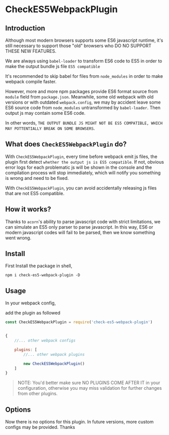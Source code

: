 # CheckES5WebpackPlugin

## Introduction

Although most modern browsers supports some ES6 javascript runtime, it's still necessary to support those "old" browsers who DO NO SUPPORT THESE NEW FEATURES.

We are always using `babel-loader` to transform ES6 code to ES5 in order to make the output bundle js file `ES5 compatible`

It's recommended to skip babel for files from `node_modules` in order to make webpack compile faster.

However, more and more npm packages provide ES6 format source from `module` field from `package.json`. Meanwhile, some old webpack with old versions or with outdated `webpack.config`, we may by accident leave some ES6 source code from `node_modules` untransformed by `babel-loader`. Then output js may contain some ES6 code.

In other words, `THE OUTPUT BUNDLE JS MIGHT NOT BE ES5 COMPATIBLE, WHICH MAY POTTENTIALLY BREAK ON SOME BROWSERS`.

## What does `CheckES5WebpackPlugin` do?

With `CheckES5WebpackPlugin`, every time before webpack emit js files, the plugin first detect `whether the output js is ES5 compatible`. If not, obvious error logs for each problematic js will be shown in the console and the compilation process will stop immediately, which will notify you something is wrong and need to be fixed.

With `CheckES5WebpackPlugin`, you can avoid accidentally releasing js files that are not ES5 compatible.

## How it works?

Thanks to `acorn`'s ability to parse javascript code with strict limitations, we can simulate an ES5 only parser to parse javascript. In this way, ES6 or modern javascript codes will fail to be parsed, then we know something went wrong.

## Install

First Install the package in shell,

```
npm i check-es5-webpack-plugin -D
```


## Usage

In your webpack config,

add the plugin as followed

```javascript
const CheckES5WebpackPlugin = require('check-es5-webpack-plugin')


{
	//... other webpack configs

	plugins: [
		//... other webpack plugins

		new CheckES5WebpackPlugin()
	]
}
```

> NOTE: You'd better make sure NO PLUGINS COME AFTER IT in your configuration, otherwise you may miss validation for further changes from other plugins.

## Options

Now there is no options for this plugin. In future versions, more custom configs may be provided. Thanks
